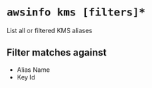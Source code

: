 # `awsinfo kms [filters]*`

List all or filtered KMS aliases

## Filter matches against

* Alias Name
* Key Id